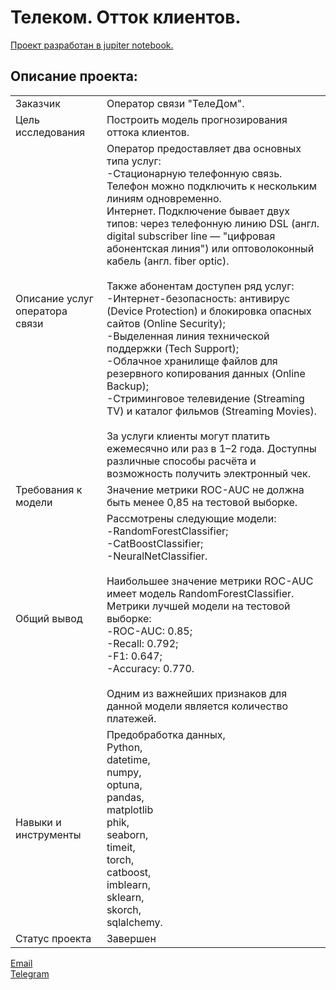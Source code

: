 # Телеком. Отток клиентов.

[Проект разработан в jupiter notebook.](https://github.com/data-analyst-mr/DataScienceProjects/blob/main/projects/educational%20project/telekom/telekom.ipynb)<br/>

## Описание проекта:
|   |  |
|---------------|-------------------|
|Заказчик| Оператор связи "ТелеДом".|
|Цель исследования| Построить модель прогнозирования оттока клиентов.|
|Описание услуг оператора связи| Оператор предоставляет два основных типа услуг:<br/>-Стационарную телефонную связь. Телефон можно подключить к нескольким линиям одновременно.<br/>Интернет. Подключение бывает двух типов: через телефонную линию DSL (англ. digital subscriber line — "цифровая абонентская линия") или оптоволоконный кабель (англ. fiber optic).<br/><br/>Также абонентам доступен ряд услуг:<br/>-Интернет-безопасность: антивирус (Device Protection) и блокировка опасных сайтов (Online Security);<br/>-Выделенная линия технической поддержки (Tech Support);<br/>-Облачное хранилище файлов для резервного копирования данных (Online Backup);<br/>-Стриминговое телевидение (Streaming TV) и каталог фильмов (Streaming Movies).<br/><br/>За услуги клиенты могут платить ежемесячно или раз в 1–2 года. Доступны различные способы расчёта и возможность получить электронный чек.|
|Требования к модели| Значение метрики ROC-AUC не должна быть менее 0,85 на тестовой выборке.|
|Общий вывод|Рассмотрены следующие модели:<br/>-RandomForestClassifier;<br/>-CatBoostClassifier;<br/>-NeuralNetClassifier.<br/><br/>Наибольшее значение метрики ROC-AUC имеет модель RandomForestClassifier.<br/>Метрики лучшей модели на тестовой выборке:<br/>-ROC-AUC: 0.85;<br/>-Recall: 0.792;<br/>-F1: 0.647;<br/>-Accuracy: 0.770.<br/><br/>Одним из важнейших признаков для данной модели является количество платежей.|
|Навыки и инструменты|Предобработка данных,<br/>Python,<br/>datetime,<br/>numpy,<br/>optuna,<br/>pandas,<br/>matplotlib<br/>phik,<br/>seaborn,<br/>timeit,<br/>torch,<br/>catboost,<br/>imblearn,<br/>sklearn,<br/>skorch,<br/>sqlalchemy.|
|Статус проекта| Завершен|


[Email](mailto:mikhail-shestakov-2022@bk.ru)<br/>
[Telegram](https://t.me/mshestakov1)
